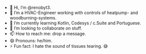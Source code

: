 - 👋 Hi, I’m @renobyt3.
- 👀 I’m a HVAC-Engineer working with controls of heatpump- and woodburning-systems.
- 🌱 I’m currently learning Kotlin, Codesys / c.Suite and Portuguese.
- 💞️ I’m looking to collaborate on stuff.
- 📫 How to reach me: drop a message.
- 😄 Pronouns: he/him.
- ⚡ Fun fact: I hate the sound of tissues tearing. 😅
<!---
renobyt3/renobyt3 is a ✨ special ✨ repository because its `README.md` (this file) appears on your GitHub profile.
You can click the Preview link to take a look at your changes.
--->
